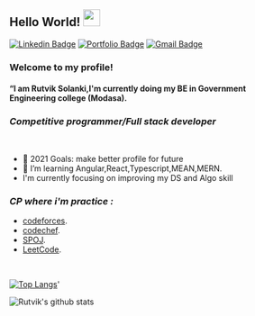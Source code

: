 ## Hello World! <img src="https://raw.githubusercontent.com/iampavangandhi/iampavangandhi/master/gifs/Hi.gif" width="30px"></h2>
[![Linkedin Badge](https://img.shields.io/badge/-RutvikSolanki-blue?style=flat&logo=Linkedin&logoColor=white&link=https://www.linkedin.com/in/rutvik-solanki-08b6b516a/)](https://www.linkedin.com/in/rutvik-solanki-08b6b516a/)
[![Portfolio Badge](https://img.shields.io/badge/-RutvikSolanki-000000?style=flat&labelColor=000000&logo=Medium&link=https:/https://medium.com/@solankirutvik04)](https://https://medium.com/@solankirutvik04)
[![Gmail Badge](https://img.shields.io/badge/-RutvikSolanki-c14438?style=flat&logo=Gmail&logoColor=white&link=mailto:solankirutvik04@gmail.com)](mailto:solankirutvik04@gmail.com)
### Welcome to my profile!
#### <p>“I am Rutvik Solanki,I'm currently doing my BE in Government Engineering college (Modasa).</p>
### <i>Competitive programmer/Full stack developer</i>
<br/>

- 🥅 2021 Goals: make better profile for future
- 🌱 I’m learning Angular,React,Typescript,MEAN,MERN.
- I'm currently focusing on improving my DS and Algo skill

### <i>CP where i'm practice :</i>
- [codeforces](https://codeforces.com/profile/irutviksolanki "codeforces profile").
- [codechef](https://www.codechef.com/users/rutvik_solnaki "codechef profile").
- [SPOJ](https://www.spoj.com/irutviksolanki/ "SOPJ profile").
- [LeetCode](https://leetcode.com/irutviksolanki/ "Leetcode profile").
<br />
<p>
 
 
[![Top Langs](https://github-readme-stats.vercel.app/api/top-langs/?username=irutviksolanki&layout=compact&show_icons=true&theme=radical)](https://github.com/irutviksolanki/github-readme-stats)'


 </p>
 
 ![Rutvik's github stats](https://github-readme-stats.vercel.app/api?username=irutviksolanki&show_icons=true&theme=radical)
 


